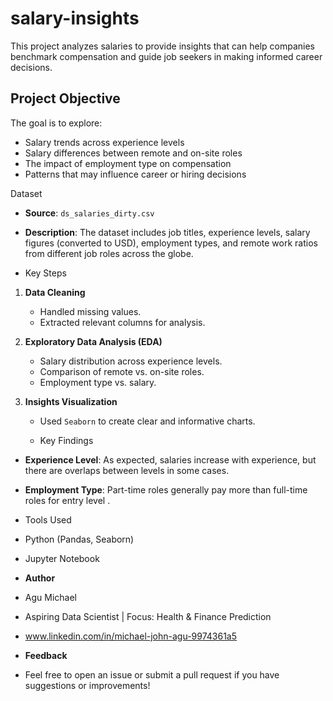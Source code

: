 # salary-insights
This project analyzes salaries to provide insights that can help companies benchmark compensation and guide job seekers in making informed career decisions.

##  Project Objective

The goal is to explore:
- Salary trends across experience levels
- Salary differences between remote and on-site roles
- The impact of employment type on compensation
- Patterns that may influence career or hiring decisions

 Dataset

- **Source**: `ds_salaries_dirty.csv`
- **Description**: The dataset includes job titles, experience levels, salary figures (converted to USD), employment types, and remote work ratios from different job roles across the globe.

- Key Steps

1. **Data Cleaning**  
   - Handled missing values.
   - Extracted relevant columns for analysis.

2. **Exploratory Data Analysis (EDA)**  
   - Salary distribution across experience levels.
   - Comparison of remote vs. on-site roles.
   - Employment type vs. salary.

3. **Insights Visualization**  
   - Used `Seaborn`  to create clear and informative charts.
  
   - Key Findings

- **Experience Level**: As expected, salaries increase with experience, but there are overlaps between levels in some cases.
- **Employment Type**: Part-time roles generally pay more than full-time roles for entry level .

- Tools Used

- Python (Pandas, Seaborn)
- Jupyter Notebook

-  **Author**
-  Agu Michael
-  Aspiring Data Scientist | Focus: Health & Finance Prediction
-  www.linkedin.com/in/michael-john-agu-9974361a5
-  **Feedback**
-  Feel free to open an issue or submit a pull request if you have suggestions or improvements!
  



  

